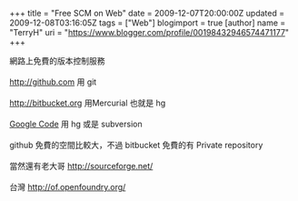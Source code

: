 +++
title = "Free SCM on Web"
date = 2009-12-07T20:00:00Z
updated = 2009-12-08T03:16:05Z
tags = ["Web"]
blogimport = true 
[author]
	name = "TerryH"
	uri = "https://www.blogger.com/profile/00198432946574471177"
+++

網路上免費的版本控制服務<br /><br /><a href="http://github.com">http://github.com</a> 用 git<br /><br /><a href="http://bitbucket.org">http://bitbucket.org</a> 用Mercurial 也就是 hg<br /><br /><a href="http://code.google.com">Google Code</a> 用 hg 或是 subversion<br /><br />github 免費的空間比較大，不過 bitbucket 免費的有 Private repository<br /><br />當然還有老大哥 <a href="http://sourceforge.net/">http://sourceforge.net/</a><br /><br />台灣 <a href="http://of.openfoundry.org/">http://of.openfoundry.org/</a>
